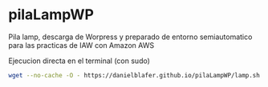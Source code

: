 # pilaLampWP
Pila lamp, descarga de Worpress y preparado de entorno semiautomatico para las practicas de IAW con Amazon AWS

Ejecucion directa en el terminal (con sudo)
```bash
wget --no-cache -O - https://danielblafer.github.io/pilaLampWP/lamp.sh | bash
```
